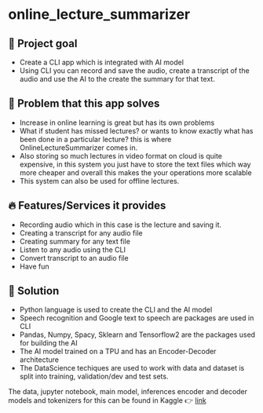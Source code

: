 # online_lecture_summarizer

## 🎯 Project goal
- Create a CLI app which is integrated with AI model
- Using CLI you can record and save the audio, create a transcript of the audio and use the AI to the create the summary for that text.

## 🚀 Problem that this app solves
- Increase in online learning is great but has its own problems
- What if student has missed lectures? or wants to know exactly what has been done in a particular lecture? this is where OnlineLectureSummarizer comes in.
- Also storing so much lectures in video format on cloud is quite expensive, in this system you just have to store the text files which way more cheaper and overall this makes the your operations more scalable
- This system can also be used for offline lectures.

## 🔥 Features/Services it provides
- Recording audio which in this case is the lecture and saving it.
- Creating a transcript for any audio file
- Creating summary for any text file
- Listen to any audio using the CLI
- Convert transcript to an audio file
- Have fun

## 🍕 Solution
- Python language is used to create the CLI and the AI model
- Speech recognition and Google text to speech are packages are used in CLI
- Pandas, Numpy, Spacy, Sklearn and Tensorflow2 are the packages used for building the AI
- The AI model trained on a TPU and has an Encoder-Decoder architecture
- The DataScience techiques are used to work with data and dataset is split into training, validation/dev and test sets.

The data, jupyter notebook, main model, inferences encoder and decoder models and tokenizers for this can be found in Kaggle 👉 [link](https://www.kaggle.com/akashsdas/text-summarization)
